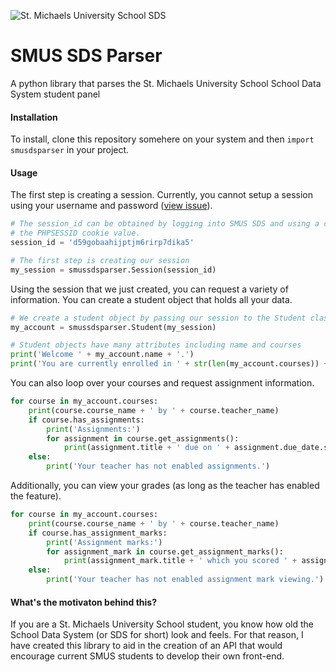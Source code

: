 ![St. Michaels University School SDS](https://i.imgur.com/5wEKs0H.png?1)
# SMUS SDS Parser
A python library that parses the St. Michaels University School School Data System student panel

#### Installation
To install, clone this repository somehere on your system and then `import smusdsparser` in your project.

#### Usage
The first step is creating a session. Currently, you cannot setup a session using your username and password ([view issue](https://github.com/rashidx/SMUS-SDS-Parser/issues/1)).
```python
# The session_id can be obtained by logging into SMUS SDS and using a chrome extension like EditThisCookie to find
# the PHPSESSID cookie value.
session_id = 'd59gobaahijptjm6rirp7dika5'

# The first step is creating our session
my_session = smussdsparser.Session(session_id)
```
Using the session that we just created, you can request a variety of information. You can create a student object that holds all your data.
```python
# We create a student object by passing our session to the Student class
my_account = smussdsparser.Student(my_session)

# Student objects have many attributes including name and courses
print('Welcome ' + my_account.name + '.')
print('You are currently enrolled in ' + str(len(my_account.courses)) + 'courses.')
```
You can also loop over your courses and request assignment information.
```python
for course in my_account.courses:
    print(course.course_name + ' by ' + course.teacher_name)
    if course.has_assignments:
        print('Assignments:')
        for assignment in course.get_assignments():
            print(assignment.title + ' due on ' + assignment.due_date.strftime('%d %b %Y'))
    else:
        print('Your teacher has not enabled assignments.')
```
Additionally, you can view your grades (as long as the teacher has enabled the feature).
```python
for course in my_account.courses:
    print(course.course_name + ' by ' + course.teacher_name)
    if course.has_assignment_marks:
        print('Assignment marks:')
        for assignment_mark in course.get_assignment_marks():
            print(assignment_mark.title + ' which you scored ' + assignment_mark.percent + ' in.')
    else:
        print('Your teacher has not enabled assignment mark viewing.')
```

#### What's the motivaton behind this?
If you are a St. Michaels University School student, you know how old the School Data System (or SDS for short) look and feels. For that reason, I have created this library to aid in the creation of an API that would encourage current SMUS students to develop their own front-end.
